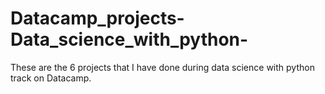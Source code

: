 # Datacamp_projects-Data_science_with_python-
These are the 6 projects that I have done during data science with python track on Datacamp.
